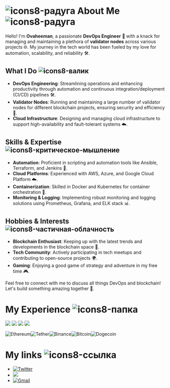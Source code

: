 # ![icons8-радуга](https://github.com/user-attachments/assets/d7df1487-5c33-4384-b273-d94ef77dd6b9) About Me ![icons8-радуга](https://github.com/user-attachments/assets/d7df1487-5c33-4384-b273-d94ef77dd6b9)

Hello! I'm **Ovaheeman**, a passionate **DevOps Engineer** 🚀 with a knack for managing and maintaining a plethora of **validator nodes** across various projects 🌐. My journey in the tech world has been fueled by my love for automation, scalability, and reliability 🛠️.

## What I Do ![icons8-валик](https://github.com/user-attachments/assets/077964ba-2797-42ed-8c65-29437998e6e3)

- **DevOps Engineering**: Streamlining operations and enhancing productivity through automation and continuous integration/deployment (CI/CD) pipelines 🛠️.
- **Validator Nodes**: Running and maintaining a large number of validator nodes for different blockchain projects, ensuring security and efficiency 🔐.
- **Cloud Infrastructure**: Designing and managing cloud infrastructure to support high-availability and fault-tolerant systems ☁️.

## Skills & Expertise ![icons8-критическое-мышление](https://github.com/user-attachments/assets/a51c323d-d187-47d4-b281-6feff588dd35)

- **Automation**: Proficient in scripting and automation tools like Ansible, Terraform, and Jenkins 🤖.
- **Cloud Platforms**: Experienced with AWS, Azure, and Google Cloud Platform ☁️.
- **Containerization**: Skilled in Docker and Kubernetes for container orchestration 🐳.
- **Monitoring & Logging**: Implementing robust monitoring and logging solutions using Prometheus, Grafana, and ELK stack 📊.

## Hobbies & Interests ![icons8-частичная-облачность](https://github.com/user-attachments/assets/cda1029d-5782-497c-9b41-22a179862756)

- **Blockchain Enthusiast**: Keeping up with the latest trends and developments in the blockchain space 🧩.
- **Tech Community**: Actively participating in tech meetups and contributing to open-source projects 🌍.
- **Gaming**: Enjoying a good game of strategy and adventure in my free time 🎮.

Feel free to connect with me to discuss all things DevOps and blockchain! Let's build something amazing together 🚀.

# My Experience ![icons8-папка](https://github.com/user-attachments/assets/b57a213b-1c60-4f6f-b429-193e5e19802d)

<div style="align: center">
        <img src="https://pbs.twimg.com/profile_images/1762204546913468416/KBZhJfhC_200x200.jpg">
        <img src="https://pbs.twimg.com/profile_images/1666366346492542977/ywO_kmkx_200x200.jpg">
        <img src="https://pbs.twimg.com/profile_images/1797575442385235969/aY0Qhzjs_200x200.jpg">
        <img src="https://pbs.twimg.com/profile_images/1546487688601096192/QoG0ZVgH_200x200.jpg">
</div>

![Ethereum](https://img.shields.io/badge/Ethereum-3C3C3D?style=for-the-badge&logo=Ethereum&logoColor=white)![Tether](https://img.shields.io/badge/tether-168363?style=for-the-badge&logo=tether&logoColor=white)![Binance](https://img.shields.io/badge/Binance-FCD535?style=for-the-badge&logo=binance&logoColor=white)![Bitcoin](https://img.shields.io/badge/Bitcoin-000?style=for-the-badge&logo=bitcoin&logoColor=white)![Dogecoin](https://img.shields.io/badge/dogecoin-B59A30?style=for-the-badge&logo=dogecoin&logoColor=white)

# My links ![icons8-ссылка](https://github.com/user-attachments/assets/ccdd6e3e-5256-463f-99af-578d357d8ab8)

- [![Twitter](https://img.shields.io/twitter/url/https/twitter.com/cloudposse.svg?style=social&label=Follow%20%40Ovaheeman)](https://x.com/Ovaheeman)
- [![](https://dcbadge.limes.pink/api/shield/844002279627030549)](https://discord.com/users/844002279627030549)
- [![Gmail](https://img.shields.io/badge/Gmail-D14836?style=for-the-badge&logo=gmail&logoColor=white)](mailto:nuhuhamzat931@gmail.com)
